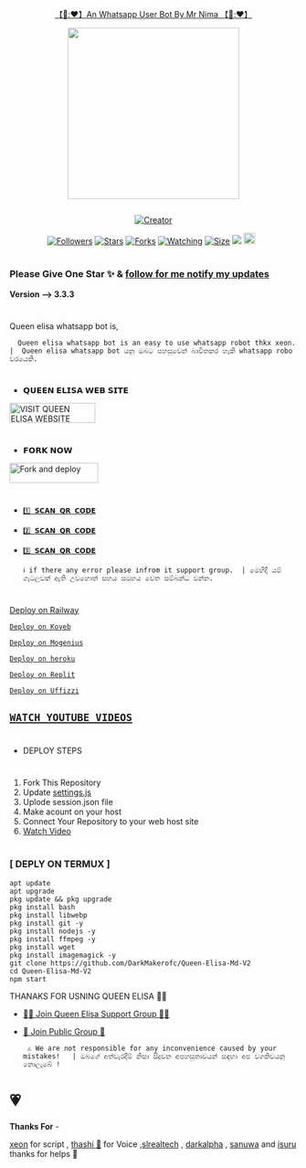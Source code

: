 <p align="center"> 
<u>【💃:♥️】An  Whatsapp  User  Bot  By  Mr  Nima 【💃:♥️】</u>
</p>
<p align="center">
<img src="https://telegra.ph/file/ffdb2c3cfba2016eb4e17.jpg" width="300" height="300"/>
</p>
<p align="center">
  <a href="#"><img src="http://readme-typing-svg.herokuapp.com?color=d1fa02&center=true&vCenter=true&multiline=false&lines=Queen+Elisa+Whatsapp+Bot" alt="">
</p>
<p align="center">
<a href="#"><img title="Creator" src="https://img.shields.io/badge/Creator-Mrnima-red.svg?style=for-the-badge&logo=github"></a>
</p>
<p align="center">
<a href="https://github.com/darkmakerofc?tab=followers"><img title="Followers" src="https://img.shields.io/github/followers/AlipBot?color=green&style=flat-square"></a>
<a href="https://github.com/DarkMakerofc/Queen-Elisa-Md-V2/stargazers/"><img title="Stars" src="https://img.shields.io/github/stars/darkmakerofc/Queen-Elisa-MD-V2?color=white&style=flat-square"></a>
<a href="https://github.com/DarkMakerofc/Queen-Elisa-Md-V2/network/members"><img title="Forks" src="https://img.shields.io/github/forks/darkmakerofc/Queen-Elisa-MD-V2?color=yellow&style=flat-square"></a>
<a href="https://github.com/DarkMakerofc/Queen-Elisa-Md-V2/watchers"><img title="Watching" src="https://img.shields.io/github/watchers/darkmakerofc/Queen-Elisa-MD-V2?label=Watchers&color=red&style=flat-square"></a>
<a href="https://github.com/DarkMakerofc/Queen-Elisa-Md-V2/"><img title="Size" src="https://img.shields.io/github/repo-size/AlipBot/Api-Alpis?style=flat-square&color=darkred"></a>
<a href="https://hits.seeyoufarm.com"><img src="https://hits.seeyoufarm.com/api/count/incr/badge.svg?url=https://github.com/DarkMakerofc/Queen-Elisa-Md-V2/%2Fhit-counter&count_bg=%2379C83D&title_bg=%23555555&icon=probot.svg&icon_color=%2304FF00&title=hits&edge_flat=false"/></a>
<a href="https://github.com/DarkMakerofc/Queen-Elisa-Md-V2/graphs/commit-activity"><img height="20" src="https://img.shields.io/badge/Maintained-No-red.svg"></a>&nbsp;&nbsp;
</p>

# 

### Please Give One Star ✨ & [follow for me notify my updates](https://github.com/DarkMakerofc)
<b>Version --> 3.3.3</b>
# 
Queen elisa whatsapp bot is,

      Queen elisa whatsapp bot is an easy to use whatsapp robot thkx xeon.   |  Queen elisa whatsapp bot යනු ඔබට පහසුවෙන් බාවිතකර හැකි whatsapp robo වරයෙකි.

# 

* 𝗤𝗨𝗘𝗘𝗡 𝗘𝗟𝗜𝗦𝗔 𝗪𝗘𝗕 𝗦𝗜𝗧𝗘

<p align="left">
<a href="http://www.queenelisa.42web.io"><img align="center" src="https://telegra.ph/file/8b7c4a9bbaae67b1b2e0e.png" alt="VISIT QUEEN ELISA WEBSITE" height="35" width="150" /></a>
</p align="left">

# 
* 𝗙𝗢𝗥𝗞 𝗡𝗢𝗪

<p align="left">
<a href="https://github.com/DarkMakerofc/Queen-Elisa-MD-V2/fork"><img align="center" src="https://telegra.ph/file/3514997e86c4bb12d8f67.png" alt="Fork and deploy" height="35" width="155" /></a>

# 

* [`1️⃣ 𝗦𝗖𝗔𝗡 𝗤𝗥 𝗖𝗢𝗗𝗘`](https://QUEEN-ELISA-MD-V3.mrnima.repl.co)
* [`2️⃣ 𝗦𝗖𝗔𝗡 𝗤𝗥 𝗖𝗢𝗗𝗘`](https://QUEEN-ELISA-MD-V3-2nd-Qr-Scaner.mrnima.repl.co/)
* [`3️⃣ 𝗦𝗖𝗔𝗡 𝗤𝗥 𝗖𝗢𝗗𝗘`](https://replit.com/@MRNima/Queen-V230#index.js)

      ℹ️ if there any error please infrom it support group.  | මෙහිදී යම් ගැටලුවක් ඇති උවහොත් සහය සමූහය වෙත සම්බන්ධ වන්න.
# 

[Deploy on Railway](https://railway.app?referralCode=jDDNQq)

[`Deploy on Koyeb`](https://app.koyeb.com/)

[`Deploy on Mogenius`](https://studio.mogenius.com/)

[`Deploy on heroku`](https://heroku.com/deploy?template=)

[`Deploy on Replit`](https://replit.com)

[`Deploy on Uffizzi`](https://www.uffizzi.com/)


## [`WATCH YOUTUBE VIDEOS`](youtube.com/MRNIMAOFC)

# 
# 
# 
#
+ DEPLOY STEPS
# 
1. Fork This Repository 
2. Update [settings.js]()
3. Uplode session.json file
4. Make acount on your host
5. Connect Your Repository to your web host site
6. [ Watch Video]()
# 
# 
### [ DEPLY ON TERMUX ]
 ```   
apt update
apt upgrade
pkg update && pkg upgrade
pkg install bash
pkg install libwebp
pkg install git -y
pkg install nodejs -y 
pkg install ffmpeg -y 
pkg install wget
pkg install imagemagick -y
git clone https://github.com/DarkMakerofc/Queen-Elisa-Md-V2
cd Queen-Elisa-Md-V2
npm start
```

THANAKS FOR USNING QUEEN ELISA 💃💖

* [🧑‍💻 Join Queen Elisa Support Group 🧑‍💻](https://t.me/+Fc2vyKYBjFk3ZWZl)

* [🦄 Join Public Group 🦄](https://chat.whatsapp.com/BbIpvkRD4qP6xKckb8cpT0)

     
       ⚠️ We are not responsible for any inconvenience caused by your mistakes!   | ඔබගේ අත්වැරදීම් නිසා සිදුවන අපහසුතාවයන් සඳහා අප වගකිවයනු නොලැබේ !


<h1>💗</h1> 
<b>Thanks For</b> -

 [xeon](github.com/zimbot) for script , [thashi 💖]() for Voice ,[slrealtech]() , [darkalpha]() , [sanuwa]() and [isuru]() thanks for helps 💖
